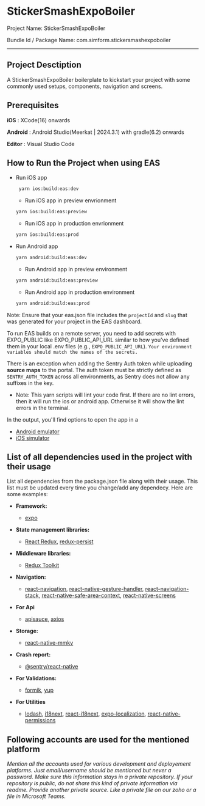 # StickerSmashExpoBoiler 

Project Name: StickerSmashExpoBoiler

Bundle Id / Package Name: com.simform.stickersmashexpoboiler

---

## Project Desctiption

A StickerSmashExpoBoiler boilerplate to kickstart your project with some commonly used setups, components, navigation and screens.

## Prerequisites

**iOS** : XCode(16) onwards

**Android** : Android Studio(Meerkat | 2024.3.1) with gradle(6.2) onwards

**Editor** : Visual Studio Code



## How to Run the Project when using EAS

  - Run iOS app

    ```bash
     yarn ios:build:eas:dev
    ```
    - Run iOS app in preview envrionment 
    
     ```bash
     yarn ios:build:eas:preview
    ```
    - Run iOS app in production envrionment

     ```bash
     yarn ios:build:eas:prod
    ```
     
   - Run Android app

     ```bash
     yarn android:build:eas:dev
     ```
     - Run Android app in preview environment 

     ```bash
     yarn android:build:eas:preview
     ```
     - Run Android app in production environment 

     ```bash
     yarn android:build:eas:prod
     ```
Note: Ensure that your eas.json file includes the ```projectId``` and ```slug``` that was generated for your project in the EAS dashboard.

To run EAS builds on a remote server, you need to add secrets with EXPO_PUBLIC like EXPO_PUBLIC_API_URL similar to how you've defined them in your local .env files (e.g., ```EXPO_PUBLIC_API_URL```). ```Your environment variables should match the names of the secrets.```

There is an exception when adding the Sentry Auth token while uploading **source maps** to the portal. The auth token must be strictly defined as ```SENTRY_AUTH_TOKEN``` across all environments, as Sentry does not allow any suffixes in the key.

- Note: This yarn scripts will lint your code first. If there are no lint errors, then it will run the ios or android app. Otherwise it will show the lint errors in the terminal.

In the output, you'll find options to open the app in a

- [Android emulator](https://docs.expo.dev/workflow/android-studio-emulator/)
- [iOS simulator](https://docs.expo.dev/workflow/ios-simulator/)

## List of all dependencies used in the project with their usage

List all dependencies from the package.json file along with their usage. This list must be updated every time you change/add any dependecy. Here are some examples:

- **Framework:**
  - [expo](https://docs.expo.dev/)

- **State management libraries:**
  - [React Redux](https://react-redux.js.org/), [redux-persist](https://github.com/rt2zz/redux-persist)  
  
- **Middleware libraries:**
  - [Redux Toolkit](https://redux-toolkit.js.org/) 

- **Navigation:**

  - [react-navigation](https://github.com/react-navigation/react-navigation), [react-native-gesture-handler](https://github.com/kmagiera/react-native-gesture-handler), 
    [react-navigation-stack](https://github.com/react-navigation/stack),
  [react-native-safe-area-context](https://github.com/th3rdwave/react-native-safe-area-context),
    [react-native-screens](https://github.com/software-mansion/react-native-screens)

- **For Api**
  - [apisauce](https://github.com/infinitered/apisauce), [axios](https://github.com/axios/axios)

- **Storage:**

  - [react-native-mmkv](https://github.com/mrousavy/react-native-mmkv)

- **Crash report:**

  - [@sentry/react-native](https://github.com/getsentry/sentry-react-native)

- **For Validations:**

  - [formik](https://github.com/jaredpalmer/formik), [yup](https://github.com/jquense/yup)

- **For Utilities**

  - [lodash](https://lodash.com/), [i18next](https://github.com/i18next/i18next), [react-i18next](https://github.com/i18next/react-i18next), [expo-localization](https://docs.expo.dev/versions/latest/sdk/localization/), [react-native-permissions](https://github.com/zoontek/react-native-permissions)


## Following accounts are used for the mentioned platform

_Mention all the accounts used for various development and deployement platforms. Just email/username should be mentioned but never a password. Make sure this information stays in a private repository. If your repository is public, do not share this kind of private information via readme. Provide another private source. Like a private file on our zoho or a file in Microsoft Teams._